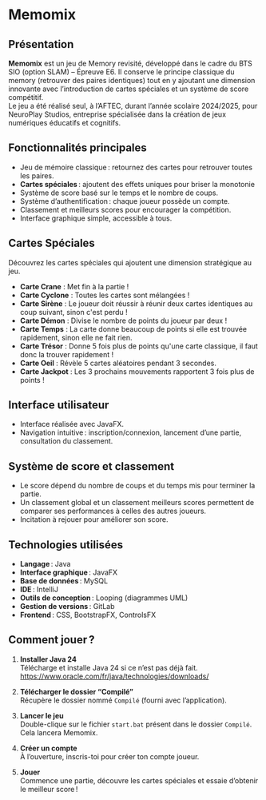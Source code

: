 # Memomix

## Présentation

**Memomix** est un jeu de Memory revisité, développé dans le cadre du BTS SIO (option SLAM) – Épreuve E6. Il conserve le principe classique du memory (retrouver des paires identiques) tout en y ajoutant une dimension innovante avec l’introduction de cartes spéciales et un système de score compétitif.  
Le jeu a été réalisé seul, à l’AFTEC, durant l’année scolaire 2024/2025, pour NeuroPlay Studios, entreprise spécialisée dans la création de jeux numériques éducatifs et cognitifs.

## Fonctionnalités principales

- Jeu de mémoire classique : retournez des cartes pour retrouver toutes les paires.
- **Cartes spéciales** : ajoutent des effets uniques pour briser la monotonie
- Système de score basé sur le temps et le nombre de coups.
- Système d’authentification : chaque joueur possède un compte.
- Classement et meilleurs scores pour encourager la compétition.
- Interface graphique simple, accessible à tous.

## Cartes Spéciales

Découvrez les cartes spéciales qui ajoutent une dimension stratégique au jeu.

- **Carte Crane** : Met fin à la partie !
- **Carte Cyclone** : Toutes les cartes sont mélangées !
- **Carte Sirène** : Le joueur doit réussir à réunir deux cartes identiques au coup suivant, sinon c'est perdu !
- **Carte Démon** : Divise le nombre de points du joueur par deux !
- **Carte Temps** : La carte donne beaucoup de points si elle est trouvée rapidement, sinon elle ne fait rien.
- **Carte Trésor** : Donne 5 fois plus de points qu'une carte classique, il faut donc la trouver rapidement !
- **Carte Oeil** : Révèle 5 cartes aléatoires pendant 3 secondes.
- **Carte Jackpot** : Les 3 prochains mouvements rapportent 3 fois plus de points !

## Interface utilisateur

- Interface réalisée avec JavaFX.
- Navigation intuitive : inscription/connexion, lancement d’une partie, consultation du classement.

## Système de score et classement

- Le score dépend du nombre de coups et du temps mis pour terminer la partie.
- Un classement global et un classement meilleurs scores permettent de comparer ses performances à celles des autres joueurs.
- Incitation à rejouer pour améliorer son score.

## Technologies utilisées

- **Langage** : Java
- **Interface graphique** : JavaFX
- **Base de données** : MySQL
- **IDE** : IntelliJ
- **Outils de conception** : Looping (diagrammes UML)
- **Gestion de versions** : GitLab
- **Frontend** : CSS, BootstrapFX, ControlsFX

## Comment jouer ?

1. **Installer Java 24**  
   Télécharge et installe Java 24 si ce n’est pas déjà fait.  
   https://www.oracle.com/fr/java/technologies/downloads/

2. **Télécharger le dossier “Compilé”**  
   Récupère le dossier nommé `Compilé` (fourni avec l’application).

3. **Lancer le jeu**  
   Double-clique sur le fichier `start.bat` présent dans le dossier `Compilé`.  
   Cela lancera Memomix.

4. **Créer un compte**  
   À l’ouverture, inscris-toi pour créer ton compte joueur.

5. **Jouer**  
   Commence une partie, découvre les cartes spéciales et essaie d’obtenir le meilleur score !
